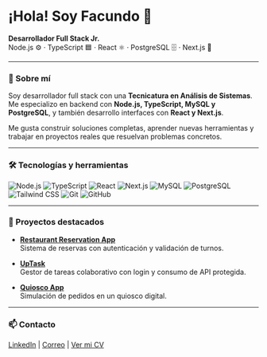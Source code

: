 # ¡Hola! Soy Facundo 👋

**Desarrollador Full Stack Jr.**  
Node.js ⚙️ · TypeScript 🟦 · React ⚛️ · PostgreSQL 🗄️ · Next.js 🚀

---

### 🚀 Sobre mí

Soy desarrollador full stack con una **Tecnicatura en Análisis de Sistemas**. Me especializo en backend con **Node.js, TypeScript, MySQL y PostgreSQL**, y también desarrollo interfaces con **React y Next.js**.

Me gusta construir soluciones completas, aprender nuevas herramientas y trabajar en proyectos reales que resuelvan problemas concretos.

---

### 🛠️ Tecnologías y herramientas

![Node.js](https://img.shields.io/badge/Node.js-339933?style=for-the-badge&logo=node.js&logoColor=white)
![TypeScript](https://img.shields.io/badge/TypeScript-3178C6?style=for-the-badge&logo=typescript&logoColor=white)
![React](https://img.shields.io/badge/React-61DAFB?style=for-the-badge&logo=react&logoColor=black)
![Next.js](https://img.shields.io/badge/Next.js-000000?style=for-the-badge&logo=next.js&logoColor=white)
![MySQL](https://img.shields.io/badge/MySQL-00758F?style=for-the-badge&logo=mysql&logoColor=white)
![PostgreSQL](https://img.shields.io/badge/PostgreSQL-4169E1?style=for-the-badge&logo=postgresql&logoColor=white)
![Tailwind CSS](https://img.shields.io/badge/Tailwind-06B6D4?style=for-the-badge&logo=tailwind-css&logoColor=white)
![Git](https://img.shields.io/badge/Git-F05032?style=for-the-badge&logo=git&logoColor=white)
![GitHub](https://img.shields.io/badge/GitHub-181717?style=for-the-badge&logo=github&logoColor=white)

---

### 📂 Proyectos destacados

- **[Restaurant Reservation App](https://github.com/Facu201202/Restaurant-Reservation-App)**  
  Sistema de reservas con autenticación y validación de turnos.

- **[UpTask](https://github.com/Facu201202/UpTask_Frontend)**  
  Gestor de tareas colaborativo con login y consumo de API protegida.

- **[Quiosco App](https://github.com/Facu201202/quiosco_next_app_router)**  
  Simulación de pedidos en un quiosco digital.

---

### 📫 Contacto

[LinkedIn](https://www.linkedin.com/in/facundo-leonel-fernández/)  |  [Correo](facuu201202@gmail.com)  |  [Ver mi CV](https://drive.google.com/file/d/1bQvLZHh_4F2x73Xq1OskSQuaOHxQbKaG/view)
 
